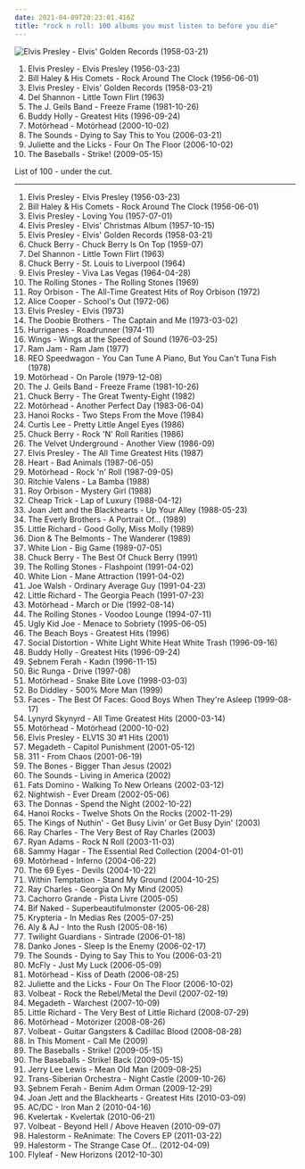 ```yaml
---
date: 2021-04-09T20:23:01.416Z
title: "rock n roll: 100 albums you must listen to before you die"
---
```

![Elvis Presley - Elvis&#39; Golden Records (1958-03-21)](http://coverartarchive.org/release/600f025a-bca9-4645-92ea-d15c89044f57/7983311687-500.jpg "Elvis Presley - Elvis' Golden Records (1958-03-21)")
<ol class="albums">
<li data-cover="https://via.placeholder.com/450" data-tags="rock n roll, 50s" role="button">Elvis Presley - Elvis Presley (1956-03-23)</li>
<li data-cover="https://img.discogs.com/dODqkQEQC6xTAQi4vr4gdvGQm6k=/fit-in/320x320/filters:strip_icc():format(jpeg):mode_rgb():quality(90)/discogs-images/R-797849-1160845445.jpeg.jpg" data-tags="rock n roll" role="button">Bill Haley & His Comets - Rock Around The Clock (1956-06-01)</li>
<li data-cover="http://coverartarchive.org/release/600f025a-bca9-4645-92ea-d15c89044f57/7983311687-500.jpg" data-tags="rock n roll, rock" role="button">Elvis Presley - Elvis' Golden Records (1958-03-21)</li>
<li data-cover="http://coverartarchive.org/release/c63e91d9-61f6-4c65-b2f9-a3a59cf9dd4c/12428532000-500.jpg" data-tags="60s, oldies, rock n roll" role="button">Del Shannon - Little Town Flirt (1963)</li>
<li data-cover="https://img.discogs.com/LNIJeVHZOTdUuJ2X_N5C0mZYFWE=/fit-in/549x546/filters:strip_icc():format(jpeg):mode_rgb():quality(90)/discogs-images/R-5333220-1390773150-7639.jpeg.jpg" data-tags="80s" role="button">The J. Geils Band - Freeze Frame (1981-10-26)</li>
<li data-cover="http://coverartarchive.org/release/b79a134e-5a94-4b14-9abc-fbe0a22b39a6/25479635311-500.jpg" data-tags="oldies, 50s, buddy holly, rock n roll" role="button">Buddy Holly - Greatest Hits (1996-09-24)</li>
<li data-cover="http://coverartarchive.org/release/de21d173-ee38-4161-8717-8cd64fb12382/12501120405-500.jpg" data-tags="heavy metal, hard rock" role="button">Motörhead - Motörhead (2000-10-02)</li>
<li data-cover="http://coverartarchive.org/release/31841459-9072-4868-8598-e3bb9cb461c8/9177229839-500.jpg" data-tags="rock, swedish, alternative" role="button">The Sounds - Dying to Say This to You (2006-03-21)</li>
<li data-cover="https://img.discogs.com/9vR92UVNv5yr5tRfOQnqwnJJAoM=/fit-in/600x600/filters:strip_icc():format(jpeg):mode_rgb():quality(90)/discogs-images/R-1201224-1539899298-7399.jpeg.jpg" data-tags="rock" role="button">Juliette and the Licks - Four On The Floor (2006-10-02)</li>
<li data-cover="http://coverartarchive.org/release/1ee17f89-66f8-3ce2-8b11-68e088f988bd/6791775045-500.jpg" data-tags="rock" role="button">The Baseballs - Strike! (2009-05-15)</li>
</ol>
List of 100 - under the cut.
<!-- more -->

_________________

<ol class="albums">
<li data-cover="https://via.placeholder.com/450" data-tags="rock n roll, 50s" role="button">
Elvis Presley - Elvis Presley (1956-03-23)
</li>
<li data-cover="https://img.discogs.com/dODqkQEQC6xTAQi4vr4gdvGQm6k=/fit-in/320x320/filters:strip_icc():format(jpeg):mode_rgb():quality(90)/discogs-images/R-797849-1160845445.jpeg.jpg" data-tags="rock n roll" role="button">
Bill Haley & His Comets - Rock Around The Clock (1956-06-01)
</li>
<li data-cover="http://coverartarchive.org/release/b07ee81a-3e84-446e-a22c-7c2141fd1f3d/9961514130-500.jpg" data-tags="rock n roll" role="button">
Elvis Presley - Loving You (1957-07-01)
</li>
<li data-cover="https://img.discogs.com/HYKvdizEzDpmnAU1DGDaiDKrAn4=/fit-in/350x362/filters:strip_icc():format(jpeg):mode_rgb():quality(90)/discogs-images/R-4999038-1385813760-4727.jpeg.jpg" data-tags="christmas" role="button">
Elvis Presley - Elvis' Christmas Album (1957-10-15)
</li>
<li data-cover="http://coverartarchive.org/release/600f025a-bca9-4645-92ea-d15c89044f57/7983311687-500.jpg" data-tags="rock n roll, rock" role="button">
Elvis Presley - Elvis' Golden Records (1958-03-21)
</li>
<li data-cover="http://coverartarchive.org/release/1bcd4bc9-16cc-499e-bf06-8760708b93b0/16047631320-500.jpg" data-tags="rock and roll" role="button">
Chuck Berry - Chuck Berry Is On Top (1959-07)
</li>
<li data-cover="http://coverartarchive.org/release/c63e91d9-61f6-4c65-b2f9-a3a59cf9dd4c/12428532000-500.jpg" data-tags="60s, oldies, rock n roll" role="button">
Del Shannon - Little Town Flirt (1963)
</li>
<li data-cover="http://coverartarchive.org/release/931cd000-1de5-4ad4-8b6b-9d1790af8683/6329235884-500.jpg" data-tags="rock, 60s" role="button">
Chuck Berry - St. Louis to Liverpool (1964)
</li>
<li data-cover="http://coverartarchive.org/release/1697c288-fc02-4f69-adc0-a620ed877124/21286054887-500.jpg" data-tags="classic rock, rock n roll" role="button">
Elvis Presley - Viva Las Vegas (1964-04-28)
</li>
<li data-cover="http://coverartarchive.org/release/cf5aaf72-a9ca-4d81-b622-888ee228aa11/1503464212-500.jpg" data-tags="rock, 60s" role="button">
The Rolling Stones - The Rolling Stones (1969)
</li>
<li data-cover="http://coverartarchive.org/release/23b89c7e-e26e-3cfa-ab49-76fb5a63c17f/20896396142-500.jpg" data-tags="oldies" role="button">
Roy Orbison - The All-Time Greatest Hits of Roy Orbison (1972)
</li>
<li data-cover="http://coverartarchive.org/release/e28b9cba-289e-47a8-a8c0-8bf5c0c93f19/3987340872-500.jpg" data-tags="hard rock, classic rock" role="button">
Alice Cooper - School's Out (1972-06)
</li>
<li data-cover="https://via.placeholder.com/450" data-tags="50s" role="button">
Elvis Presley - Elvis (1973)
</li>
<li data-cover="http://coverartarchive.org/release/3dc6075a-ee1b-4d3d-bc4b-f2a8ab66c806/4316994389-500.jpg" data-tags="classic rock, 70s, soft rock, southern rock" role="button">
The Doobie Brothers - The Captain and Me (1973-03-02)
</li>
<li data-cover="http://coverartarchive.org/release/a3aa3212-be49-334a-9a9c-a8040d38e2f1/20708103946-500.jpg" data-tags="classic rock, rock, finnish, rock n roll, rock'n'roll, finnish bands, finnish rock, basic rock, rock n roll made by bad asses" role="button">
Hurriganes - Roadrunner (1974-11)
</li>
<li data-cover="http://coverartarchive.org/release/f0eda3a2-3235-4ecc-a189-d4dc44c2cfc9/11655348477-500.jpg" data-tags="70s" role="button">
Wings - Wings at the Speed of Sound (1976-03-25)
</li>
<li data-cover="http://coverartarchive.org/release/90323744-6881-47fe-9795-4318af253f14/3367930981-500.jpg" data-tags="classic rock, hard rock" role="button">
Ram Jam - Ram Jam (1977)
</li>
<li data-cover="http://coverartarchive.org/release/e09a65ef-48db-42bc-8b86-b02e8a26bca6/14927972078-500.jpg" data-tags="rock, rock n roll, 1970s, sound city records, sound city, largefish" role="button">
REO Speedwagon - You Can Tune A Piano, But You Can't Tuna Fish (1978)
</li>
<li data-cover="http://coverartarchive.org/release/b87958f4-f095-414f-a379-966af3b27fe1/15340907007-500.jpg" data-tags="hard rock, rock n roll, heavy metal" role="button">
Motörhead - On Parole (1979-12-08)
</li>
<li data-cover="https://img.discogs.com/LNIJeVHZOTdUuJ2X_N5C0mZYFWE=/fit-in/549x546/filters:strip_icc():format(jpeg):mode_rgb():quality(90)/discogs-images/R-5333220-1390773150-7639.jpeg.jpg" data-tags="80s" role="button">
The J. Geils Band - Freeze Frame (1981-10-26)
</li>
<li data-cover="http://coverartarchive.org/release/68f9ce3e-0cdd-4f2d-897f-d8208eee1fc2/8130414856-500.jpg" data-tags="rock and roll" role="button">
Chuck Berry - The Great Twenty-Eight (1982)
</li>
<li data-cover="https://img.discogs.com/Avm1x5sUs88zj8mRg-mpIh8RXEg=/fit-in/600x600/filters:strip_icc():format(jpeg):mode_rgb():quality(90)/discogs-images/R-1522576-1601943632-3332.jpeg.jpg" data-tags="heavy metal" role="button">
Motörhead - Another Perfect Day (1983-06-04)
</li>
<li data-cover="https://img.discogs.com/-JqJFc6BmjCh6LhH6XPrUCF8F6Y=/fit-in/596x600/filters:strip_icc():format(jpeg):mode_rgb():quality(90)/discogs-images/R-2076764-1454931862-1067.jpeg.jpg" data-tags="80s, glam rock, hard rock" role="button">
Hanoi Rocks - Two Steps From the Move (1984)
</li>
<li data-cover="http://coverartarchive.org/release/abdfb480-f68e-4857-bc39-9d76aad4eaff/26871575044-500.jpg" data-tags="rock n roll" role="button">
Curtis Lee - Pretty Little Angel Eyes (1986)
</li>
<li data-cover="http://coverartarchive.org/release/677b08b3-93ba-43c1-aa67-390c1647fa04/8018278557-500.jpg" data-tags="60s, energetic, summer, literate, oldies, cheerful, irreverent, organic, confident, freewheeling, raucous, 50s, rock n roll, road trip, playful, reunion, chuck, rollicking, celebratory, witty, joyous, humorous, rowdy, swaggering, tgif, boisterous, rambunctious, bravado, icmusick, rockaroundthebunker" role="button">
Chuck Berry - Rock 'N' Roll Rarities (1986)
</li>
<li data-cover="http://coverartarchive.org/release/2013c74e-4858-4d12-9a22-3e11c5c8b255/8007039308-500.jpg" data-tags="compilation, proto-punk, the velvet underground" role="button">
The Velvet Underground - Another View (1986-09)
</li>
<li data-cover="http://coverartarchive.org/release/6589a6b9-a9f8-407b-bf9e-e3aac7662450/2587676899-500.jpg" data-tags="oldies, elvis, rock n roll, elvis presley" role="button">
Elvis Presley - The All Time Greatest Hits (1987)
</li>
<li data-cover="https://img.discogs.com/1OkGnqX46pz8jza_f83gdSTJHtE=/fit-in/600x604/filters:strip_icc():format(jpeg):mode_rgb():quality(90)/discogs-images/R-13127015-1548527652-6910.jpeg.jpg" data-tags="classic rock" role="button">
Heart - Bad Animals (1987-06-05)
</li>
<li data-cover="http://coverartarchive.org/release/7fc944af-cbd7-4fe7-a85a-9f9743a3b5c0/27099866666-500.jpg" data-tags="heavy metal" role="button">
Motörhead - Rock 'n' Roll (1987-09-05)
</li>
<li data-cover="https://img.discogs.com/6tvPTriSNW55SbOoZwd6vrrtuYA=/fit-in/298x300/filters:strip_icc():format(jpeg):mode_rgb():quality(90)/discogs-images/R-6675762-1425129623-7371.jpeg.jpg" data-tags="rock and roll" role="button">
Ritchie Valens - La Bamba (1988)
</li>
<li data-cover="http://coverartarchive.org/release/06bebfb0-a1c0-4ce2-bf07-c51912d8cadc/9120686874-500.jpg" data-tags="rock, roy orbison" role="button">
Roy Orbison - Mystery Girl (1988)
</li>
<li data-cover="http://coverartarchive.org/release/d106214e-94ce-4765-819c-2294f3f39f24/15016593060-500.jpg" data-tags="power pop" role="button">
Cheap Trick - Lap of Luxury (1988-04-12)
</li>
<li data-cover="http://coverartarchive.org/release/4ac01278-4769-422f-8a0c-57c9c7c1159f/5802112191-500.jpg" data-tags="rock" role="button">
Joan Jett and the Blackhearts - Up Your Alley (1988-05-23)
</li>
<li data-cover="https://img.discogs.com/QZJGr2czWaL1-LxbFNpFRWouKSw=/fit-in/600x601/filters:strip_icc():format(jpeg):mode_rgb():quality(90)/discogs-images/R-7851007-1453341147-8013.jpeg.jpg" data-tags="oldies" role="button">
The Everly Brothers - A Portrait Of... (1989)
</li>
<li data-cover="https://img.discogs.com/4CZx1wzcpUpZ-iu51bIR81gqKkY=/fit-in/500x502/filters:strip_icc():format(jpeg):mode_rgb():quality(90)/discogs-images/R-8077003-1454699153-4117.jpeg.jpg" data-tags="50s" role="button">
Little Richard - Good Golly, Miss Molly (1989)
</li>
<li data-cover="http://coverartarchive.org/release/2307b8f8-7bda-43ea-a56a-c7e59f4e9013/17926977926-500.jpg" data-tags="oldies, rock n roll" role="button">
Dion & The Belmonts - The Wanderer (1989)
</li>
<li data-cover="http://coverartarchive.org/release/7d9f426d-acdc-4e54-a620-c096450f10c2/13528044887-500.jpg" data-tags="hair metal" role="button">
White Lion - Big Game (1989-07-05)
</li>
<li data-cover="http://coverartarchive.org/release/7d010922-9359-409a-b97b-b8532cd8bec7/3825656497-500.jpg" data-tags="rockabilly, blues, rock n roll" role="button">
Chuck Berry - The Best Of Chuck Berry (1991)
</li>
<li data-cover="http://coverartarchive.org/release/886168ed-9fd3-430e-8129-93539907fbaa/4199078719-500.jpg" data-tags="classic rock, the rolling stones" role="button">
The Rolling Stones - Flashpoint (1991-04-02)
</li>
<li data-cover="http://coverartarchive.org/release/39035234-80b8-49ab-96f3-c8b129d090ba/15657839477-500.jpg" data-tags="hardrock" role="button">
White Lion - Mane Attraction (1991-04-02)
</li>
<li data-cover="http://coverartarchive.org/release/b4152d8a-7f01-4b44-b823-2c0bfbe39f8a/17004650231-500.jpg" data-tags="classic rock, rock, hard rock, blues" role="button">
Joe Walsh - Ordinary Average Guy (1991-04-23)
</li>
<li data-cover="http://coverartarchive.org/release/b16ecb34-ac38-4e73-b8f2-6820453fb476/1639910214-500.jpg" data-tags="rnb" role="button">
Little Richard - The Georgia Peach (1991-07-23)
</li>
<li data-cover="http://coverartarchive.org/release/2b7d9927-fd36-4e31-af5b-4834032cbcca/15341509674-500.jpg" data-tags="hard rock, heavy metal" role="button">
Motörhead - March or Die (1992-08-14)
</li>
<li data-cover="http://coverartarchive.org/release/31964a1a-ac09-3312-a4e8-658fff151a78/11733800663-500.jpg" data-tags="classic rock, rock" role="button">
The Rolling Stones - Voodoo Lounge (1994-07-11)
</li>
<li data-cover="http://coverartarchive.org/release/74635d40-1cef-405d-af5e-515bd81c8987/24471768215-500.jpg" data-tags="heavy metal, rock, alternative, alternative rock, hard rock, rock n roll, 90's, whisky swamp and cigar smoke, garth richardson, dr b tags" role="button">
Ugly Kid Joe - Menace to Sobriety (1995-06-05)
</li>
<li data-cover="https://img.discogs.com/diBFTozZc_XMIj_DaE1xto6-6rY=/fit-in/170x170/filters:strip_icc():format(jpeg):mode_rgb():quality(90)/discogs-images/R-693375-1313780934.jpeg.jpg" data-tags="surf, rock n roll" role="button">
The Beach Boys - Greatest Hits (1996)
</li>
<li data-cover="http://coverartarchive.org/release/354c887b-337f-4a8e-8a07-f95bc0d13f89/4808011332-500.jpg" data-tags="punk" role="button">
Social Distortion - White Light White Heat White Trash (1996-09-16)
</li>
<li data-cover="http://coverartarchive.org/release/b79a134e-5a94-4b14-9abc-fbe0a22b39a6/25479635311-500.jpg" data-tags="oldies, 50s, buddy holly, rock n roll" role="button">
Buddy Holly - Greatest Hits (1996-09-24)
</li>
<li data-cover="http://coverartarchive.org/release/d44ae919-ecca-4587-b460-97c2f1c9042d/10187158587-500.jpg" data-tags="rock, rock n roll, turkish rock, debut, benimmm, s ferah" role="button">
Şebnem Ferah - Kadın (1996-11-15)
</li>
<li data-cover="https://img.discogs.com/8_zs1rwhyuZmunrNHaMa5Ex_fLY=/fit-in/589x600/filters:strip_icc():format(jpeg):mode_rgb():quality(90)/discogs-images/R-3551863-1334978409.jpeg.jpg" data-tags="easy listening" role="button">
Bic Runga - Drive (1997-08)
</li>
<li data-cover="http://coverartarchive.org/release/da2b642f-e1e9-3fb1-8d31-e067204b2351/15341628025-500.jpg" data-tags="heavy metal" role="button">
Motörhead - Snake Bite Love (1998-03-03)
</li>
<li data-cover="https://img.discogs.com/Q_Vk_icVH4r3cMGa2Ch6MgrgebM=/fit-in/600x450/filters:strip_icc():format(jpeg):mode_rgb():quality(90)/discogs-images/R-10597885-1574973437-3506.jpeg.jpg" data-tags="blues" role="button">
Bo Diddley - 500% More Man (1999)
</li>
<li data-cover="http://coverartarchive.org/release/7198451b-594d-4d80-9a6e-9276ac6c7766/14180333568-500.jpg" data-tags="classic rock, rock, 70s" role="button">
Faces - The Best Of Faces: Good Boys When They're Asleep (1999-08-17)
</li>
<li data-cover="http://coverartarchive.org/release/13ab517d-ed66-497a-a96d-634edd1c36ef/15191888314-500.jpg" data-tags="southern rock, classic rock" role="button">
Lynyrd Skynyrd - All Time Greatest Hits (2000-03-14)
</li>
<li data-cover="http://coverartarchive.org/release/de21d173-ee38-4161-8717-8cd64fb12382/12501120405-500.jpg" data-tags="heavy metal, hard rock" role="button">
Motörhead - Motörhead (2000-10-02)
</li>
<li data-cover="https://img.discogs.com/t9V5IKOOYHyN0eXnwumaxvcIqYI=/fit-in/600x525/filters:strip_icc():format(jpeg):mode_rgb():quality(90)/discogs-images/R-1243797-1542808643-8274.jpeg.jpg" data-tags="oldies" role="button">
Elvis Presley - ELV1S 30 #1 Hits (2001)
</li>
<li data-cover="https://img.discogs.com/kLgDkbo1ZHiaykphjDXWzniCWIo=/fit-in/458x442/filters:strip_icc():format(jpeg):mode_rgb():quality(90)/discogs-images/R-6499693-1500325239-2139.jpeg.jpg" data-tags="thrash metal, rock n roll" role="button">
Megadeth - Capitol Punishment (2001-05-12)
</li>
<li data-cover="http://coverartarchive.org/release/42680bd0-54d5-4f68-9b4a-187861ff634f/15999540484-500.jpg" data-tags="reggae, alternative rock, rock" role="button">
311 - From Chaos (2001-06-19)
</li>
<li data-cover="http://coverartarchive.org/release/7898e51d-fb9f-46c2-b029-94be73b4d824/3379346129-500.jpg" data-tags="horror punk, good shit, rock n roll, punkrock, on vinyl" role="button">
The Bones - Bigger Than Jesus (2002)
</li>
<li data-cover="http://coverartarchive.org/release/1e8a5e99-021d-4737-9ddc-c8c1fec08fe0/3370038331-500.jpg" data-tags="indie rock, rock, swedish" role="button">
The Sounds - Living in America (2002)
</li>
<li data-cover="http://coverartarchive.org/release/b3c0782e-1e68-4c54-b620-9f1163e7bd3d/23738211370-500.jpg" data-tags="50s, rockabilly, rock n roll, rhythm blues" role="button">
Fats Domino - Walking To New Orleans (2002-03-12)
</li>
<li data-cover="http://coverartarchive.org/release/f3f6f1d6-f933-4ce2-8368-2f47f6d69ca3/1122487047-500.jpg" data-tags="symphonic metal" role="button">
Nightwish - Ever Dream (2002-05-06)
</li>
<li data-cover="https://img.discogs.com/aKZ1DsWIkatEdM00I8mAmyD_900=/fit-in/600x591/filters:strip_icc():format(jpeg):mode_rgb():quality(90)/discogs-images/R-381024-1442104035-9115.jpeg.jpg" data-tags="rock, hard rock" role="button">
The Donnas - Spend the Night (2002-10-22)
</li>
<li data-cover="https://img.discogs.com/7ERFzwE3l67e3gNzjZC4-BchYBk=/fit-in/600x505/filters:strip_icc():format(jpeg):mode_rgb():quality(90)/discogs-images/R-15651557-1595260889-1038.jpeg.jpg" data-tags="punk, finnish, rock n roll" role="button">
Hanoi Rocks - Twelve Shots On the Rocks (2002-11-29)
</li>
<li data-cover="http://coverartarchive.org/release/b8f04778-d093-412f-a03b-e344941a256a/3349072856-500.jpg" data-tags="rockabilly, psychobilly, good shit, rock n roll" role="button">
The Kings of Nuthin' - Get Busy Livin' or Get Busy Dyin' (2003)
</li>
<li data-cover="http://coverartarchive.org/release/f883bcc3-206d-4788-9674-0bfe09735888/19263212495-500.jpg" data-tags="soul, blues" role="button">
Ray Charles - The Very Best of Ray Charles (2003)
</li>
<li data-cover="http://coverartarchive.org/release/95af8ca5-8f40-42c3-815b-461f36018d24/4803477506-500.jpg" data-tags="rock" role="button">
Ryan Adams - Rock N Roll (2003-11-03)
</li>
<li data-cover="http://coverartarchive.org/release/307a840b-4def-4a81-8c80-1745fb955ee2/19787497644-500.jpg" data-tags="classic rock" role="button">
Sammy Hagar - The Essential Red Collection (2004-01-01)
</li>
<li data-cover="http://coverartarchive.org/release/169c583d-4e30-43ad-90bb-778e131f6c80/11034778463-500.jpg" data-tags="heavy metal" role="button">
Motörhead - Inferno (2004-06-22)
</li>
<li data-cover="https://img.discogs.com/Z5gcGJPTwrTliMRhjgGFjuSNitc=/fit-in/600x595/filters:strip_icc():format(jpeg):mode_rgb():quality(90)/discogs-images/R-2970780-1379532440-8207.jpeg.jpg" data-tags="gothic rock" role="button">
The 69 Eyes - Devils (2004-10-22)
</li>
<li data-cover="http://coverartarchive.org/release/0cb0d731-2781-4fcf-99cd-133d079b7d31/9379278772-500.jpg" data-tags="symphonic metal" role="button">
Within Temptation - Stand My Ground (2004-10-25)
</li>
<li data-cover="https://img.discogs.com/psfDkQJszLm5z4Emvrqa6d97Kos=/fit-in/500x494/filters:strip_icc():format(jpeg):mode_rgb():quality(90)/discogs-images/R-4156149-1357159852-8861.jpeg.jpg" data-tags="ray charles" role="button">
Ray Charles - Georgia On My Mind (2005)
</li>
<li data-cover="https://img.discogs.com/WD5IyN13ahJzm2GYZXCpraQyoTE=/fit-in/300x300/filters:strip_icc():format(jpeg):mode_rgb():quality(90)/discogs-images/R-644391-1142622697.jpeg.jpg" data-tags="brazilian rock, rock" role="button">
Cachorro Grande - Pista Livre (2005-05)
</li>
<li data-cover="https://img.discogs.com/OI_UeOh6RXaam0IO6-DpsMEo8yc=/fit-in/418x366/filters:strip_icc():format(jpeg):mode_rgb():quality(90)/discogs-images/R-1352360-1212061414.jpeg.jpg" data-tags="rock n roll, pissed off, chicks that rock, things to check out more closely" role="button">
Bif Naked - Superbeautifulmonster (2005-06-28)
</li>
<li data-cover="http://coverartarchive.org/release/eeacaa3d-9dc7-46f7-87c9-5db596248467/1042409213-500.jpg" data-tags="female fronted metal, gothic metal, symphonic metal, krypteria" role="button">
Krypteria - In Medias Res (2005-07-25)
</li>
<li data-cover="http://coverartarchive.org/release/14acfbcf-3a1b-4dad-bf31-fae0525aeed2/22195854394-500.jpg" data-tags="pop, alternative, alternative rock" role="button">
Aly & AJ - Into the Rush (2005-08-16)
</li>
<li data-cover="https://img.discogs.com/F2eAWVrmp3MOy3Rq6l7CqmOVdhc=/fit-in/600x600/filters:strip_icc():format(jpeg):mode_rgb():quality(90)/discogs-images/R-2073478-1326175098.jpeg.jpg" data-tags="rock n roll, power metal" role="button">
Twilight Guardians - Sintrade (2006-01-18)
</li>
<li data-cover="http://coverartarchive.org/release/171b8f80-d9c7-3946-832d-381ee4e76e18/14994320946-500.jpg" data-tags="hard rock" role="button">
Danko Jones - Sleep Is the Enemy (2006-02-17)
</li>
<li data-cover="http://coverartarchive.org/release/31841459-9072-4868-8598-e3bb9cb461c8/9177229839-500.jpg" data-tags="rock, swedish, alternative" role="button">
The Sounds - Dying to Say This to You (2006-03-21)
</li>
<li data-cover="http://coverartarchive.org/release/261d9f29-1c1f-47c1-a631-6e213b74a084/28025741649-500.jpg" data-tags="rock, pop rock, mcfly" role="button">
McFly - Just My Luck (2006-05-09)
</li>
<li data-cover="http://coverartarchive.org/release/e2a63170-71c4-4563-bc6d-bd182ea8741c/27117150755-500.jpg" data-tags="heavy metal" role="button">
Motörhead - Kiss of Death (2006-08-25)
</li>
<li data-cover="https://img.discogs.com/9vR92UVNv5yr5tRfOQnqwnJJAoM=/fit-in/600x600/filters:strip_icc():format(jpeg):mode_rgb():quality(90)/discogs-images/R-1201224-1539899298-7399.jpeg.jpg" data-tags="rock" role="button">
Juliette and the Licks - Four On The Floor (2006-10-02)
</li>
<li data-cover="http://coverartarchive.org/release/6865903e-1b14-45b1-bf4c-691ce3c2109c/3213873485-500.jpg" data-tags="heavy metal, metal, rockabilly" role="button">
Volbeat - Rock the Rebel/Metal the Devil (2007-02-19)
</li>
<li data-cover="http://coverartarchive.org/release/69af4cf7-7f7a-4844-b90f-ddf7dad55f11/11099611837-500.jpg" data-tags="thrash metal" role="button">
Megadeth - Warchest (2007-10-09)
</li>
<li data-cover="http://coverartarchive.org/release/5c8ef638-05f2-4ddc-bc29-9bfafd347c8e/6976086799-500.jpg" data-tags="oldies, rnb, 50's, rock n roll, little richard, rockin party" role="button">
Little Richard - The Very Best of Little Richard (2008-07-29)
</li>
<li data-cover="http://coverartarchive.org/release/07e83449-5953-35e0-8aed-122e366787ec/8306970381-500.jpg" data-tags="heavy metal, hard rock" role="button">
Motörhead - Motörizer (2008-08-26)
</li>
<li data-cover="http://coverartarchive.org/release/657aa587-d2c8-45d5-a207-5894e39efbd9/3213898734-500.jpg" data-tags="heavy metal, rockabilly" role="button">
Volbeat - Guitar Gangsters & Cadillac Blood (2008-08-28)
</li>
<li data-cover="http://coverartarchive.org/release/4268e9d4-adc0-4b80-84a2-eb70a145f543/8182896442-500.jpg" data-tags="heavy metal, alternative rock, hard rock, cover, alternative metal, rock n roll" role="button">
In This Moment - Call Me (2009)
</li>
<li data-cover="http://coverartarchive.org/release/1ee17f89-66f8-3ce2-8b11-68e088f988bd/6791775045-500.jpg" data-tags="rock" role="button">
The Baseballs - Strike! (2009-05-15)
</li>
<li data-cover="http://coverartarchive.org/release/1ee17f89-66f8-3ce2-8b11-68e088f988bd/6791775045-500.jpg" data-tags="rock n roll" role="button">
The Baseballs - Strike! Back (2009-05-15)
</li>
<li data-cover="http://coverartarchive.org/release/205f316f-33dc-4296-b8c5-c2d0aa20b83f/2568022947-500.jpg" data-tags="rockabilly, country, rock n roll, sympathy68, j l lewis" role="button">
Jerry Lee Lewis - Mean Old Man (2009-08-25)
</li>
<li data-cover="http://coverartarchive.org/release/bc54b301-80ca-442f-9d06-f9e1ddad0a67/27649916153-500.jpg" data-tags="progressive metal, rock n roll, symphonic metal, neoclassical metal, neo-classical metal, 2009 albums, neoclassic metal, neo-classic metal" role="button">
Trans-Siberian Orchestra - Night Castle (2009-10-26)
</li>
<li data-cover="http://coverartarchive.org/release/1d14bee4-6470-4009-b05b-6ae80f646048/5501714799-500.jpg" data-tags="rock, rock n roll, guzel, alo orman 177, orman haftasi, orman ferah, s ferah" role="button">
Şebnem Ferah - Benim Adım Orman (2009-12-29)
</li>
<li data-cover="https://img.discogs.com/iBChasnJz7Yph41jWMq394G2ewo=/fit-in/600x463/filters:strip_icc():format(jpeg):mode_rgb():quality(90)/discogs-images/R-3952837-1591705176-2117.jpeg.jpg" data-tags="compilation, rock n roll, greatest hits" role="button">
Joan Jett and the Blackhearts - Greatest Hits (2010-03-09)
</li>
<li data-cover="http://coverartarchive.org/release/1da05321-a8ba-436e-a1a6-98822ea28e94/23564387481-500.jpg" data-tags="soundtrack, hard rock" role="button">
AC/DC - Iron Man 2 (2010-04-16)
</li>
<li data-cover="http://coverartarchive.org/release/595b9588-f969-401b-b7ff-0d454e051616/3646610364-500.jpg" data-tags="black metal, black n roll" role="button">
Kvelertak - Kvelertak (2010-06-21)
</li>
<li data-cover="http://coverartarchive.org/release/3a63ea96-27bb-36a1-a18f-82b5e6d9c928/3799827743-500.jpg" data-tags="heavy metal" role="button">
Volbeat - Beyond Hell / Above Heaven (2010-09-07)
</li>
<li data-cover="http://coverartarchive.org/release/6049456f-ddab-4620-97d5-d1c7c710f8ed/7091657302-500.jpg" data-tags="metal, hard rock" role="button">
Halestorm - ReAnimate: The Covers EP (2011-03-22)
</li>
<li data-cover="http://coverartarchive.org/release/ac8d04e7-27df-4e7c-bfaa-c8366b9b9cdc/22171835478-500.jpg" data-tags="hard rock, rock" role="button">
Halestorm - The Strange Case Of... (2012-04-09)
</li>
<li data-cover="http://coverartarchive.org/release/270c1cab-5265-4dad-b7fc-e2678ea363db/2407023243-500.jpg" data-tags="alternative rock, hard rock" role="button">
Flyleaf - New Horizons (2012-10-30)
</li>
</ol>
